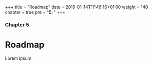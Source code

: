 +++
title = "Roadmap"
date = 2019-01-14T17:46:16+01:00
weight = 140
chapter = true
pre = "<b>5. </b>"
+++

### Chapter 5

# Roadmap

Lorem Ipsum.
